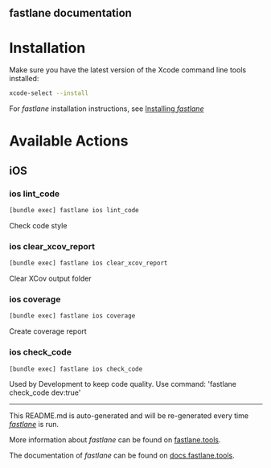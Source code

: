 fastlane documentation
----

# Installation

Make sure you have the latest version of the Xcode command line tools installed:

```sh
xcode-select --install
```

For _fastlane_ installation instructions, see [Installing _fastlane_](https://docs.fastlane.tools/#installing-fastlane)

# Available Actions

## iOS

### ios lint_code

```sh
[bundle exec] fastlane ios lint_code
```

Check code style

### ios clear_xcov_report

```sh
[bundle exec] fastlane ios clear_xcov_report
```

Clear XCov output folder

### ios coverage

```sh
[bundle exec] fastlane ios coverage
```

Create coverage report

### ios check_code

```sh
[bundle exec] fastlane ios check_code
```

Used by Development to keep code quality. Use command: 'fastlane check_code dev:true'

----

This README.md is auto-generated and will be re-generated every time [_fastlane_](https://fastlane.tools) is run.

More information about _fastlane_ can be found on [fastlane.tools](https://fastlane.tools).

The documentation of _fastlane_ can be found on [docs.fastlane.tools](https://docs.fastlane.tools).
